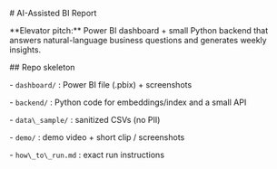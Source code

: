 \# AI-Assisted BI Report



\*\*Elevator pitch:\*\* Power BI dashboard + small Python backend that answers natural-language business questions and generates weekly insights.



\## Repo skeleton

\- `dashboard/` : Power BI file (.pbix) + screenshots

\- `backend/` : Python code for embeddings/index and a small API

\- `data\_sample/` : sanitized CSVs (no PII)

\- `demo/` : demo video + short clip / screenshots

\- `how\_to\_run.md` : exact run instructions



